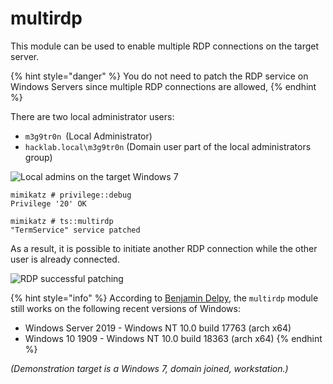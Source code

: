 # multirdp

This module can be used to enable multiple RDP connections on the target server.

{% hint style="danger" %}
You do not need to patch the RDP service on Windows Servers since multiple RDP connections are allowed,
{% endhint %}

There are two local administrator users:

* `m3g9tr0n `(Local Administrator)
* `hacklab.local\m3g9tr0n` (Domain user part of the local administrators group)

![Local admins on the target Windows 7](../../../.gitbook/assets/multi-rdp\_3.PNG)

```
mimikatz # privilege::debug
Privilege '20' OK
```

```
mimikatz # ts::multirdp
"TermService" service patched
```

As a result, it is possible to initiate another RDP connection while the other user is already connected.

![RDP successful patching](../../../.gitbook/assets/multi-rdp\_2.PNG)

{% hint style="info" %}
According to [Benjamin Delpy](https://twitter.com/gentilkiwi/status/1246510049293451266), the `multirdp` module still works on the following recent versions of Windows:

* Windows Server 2019 - Windows NT 10.0 build 17763 (arch x64)
* Windows 10 1909 - Windows NT 10.0 build 18363 (arch x64)
{% endhint %}

_(Demonstration target is a Windows 7, domain joined, workstation.)_
